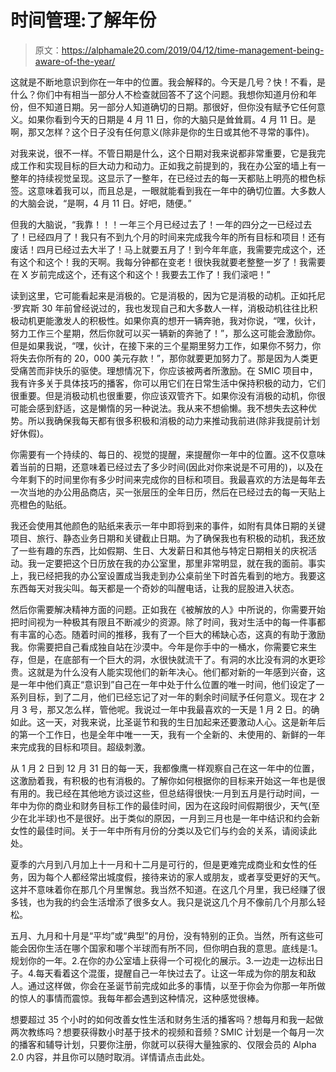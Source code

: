 # 时间管理:了解年份

> 原文：<https://alphamale20.com/2019/04/12/time-management-being-aware-of-the-year/>

这就是不断地意识到你在一年中的位置。我会解释的。今天是几号？快！不看，是什么？你们中有相当一部分人不检查就回答不了这个问题。我想你知道月份和年份，但不知道日期。另一部分人知道确切的日期。那很好，但你没有赋予它任何意义。如果你看到今天的日期是 4 月 11 日，你的大脑只是耸耸肩。4 月 11 日。是啊，那又怎样？这个日子没有任何意义(除非是你的生日或其他不寻常的事件)。

对我来说，很不一样。不管日期是什么，这个日期对我来说都非常重要，它是我完成工作和实现目标的巨大动力和动力。正如我之前提到的，我在办公室的墙上有一整年的持续视觉呈现。这显示了一整年，在已经过去的每一天都贴上明亮的橙色标签。这意味着我可以，而且总是，一眼就能看到我在一年中的确切位置。大多数人的大脑会说，“是啊，4 月 11 日。好吧，随便。”

但我的大脑说，“我靠！！！一年三个月已经过去了！一年的四分之一已经过去了！已经四月了！我只有不到九个月的时间来完成我今年的所有目标和项目！还有废话！四月已经过去大半了！马上就要五月了！到今年年底，我需要完成这个，还有这个和这个！我的天啊。我每分钟都在变老！很快我就要老整整一岁了！我需要在 X 岁前完成这个，还有这个和这个！我要去工作了！我们滚吧！”

读到这里，它可能看起来是消极的。它是消极的，因为它是消极的动机。正如托尼·罗宾斯 30 年前曾经说过的，我也发现自己和大多数人一样，消极动机往往比积极动机更能激发人的积极性。如果你真的想开一辆奔驰，我对你说，“嘿，伙计，努力工作三个星期，然后你就可以买一辆新的奔驰了！”，那么这可能会激励你。但是如果我说，“嘿，伙计，在接下来的三个星期里努力工作，如果你不努力，你将失去你所有的 20，000 美元存款！”，那你就要更加努力了。那是因为人类更受痛苦而非快乐的驱使。理想情况下，你应该被两者所激励。在 SMIC 项目中，我有许多关于具体技巧的播客，你可以用它们在日常生活中保持积极的动力，它们很重要。但是消极动机也很重要，你应该双管齐下。如果你没有消极的动机，你很可能会感到舒适，这是懒惰的另一种说法。我从来不想偷懒。我不想失去这种优势。所以我确保我每天都有很多积极和消极的动力来推动我前进(除非我提前计划好休假)。

你需要有一个持续的、每日的、视觉的提醒，来提醒你一年中的位置。这不仅意味着当前的日期，还意味着已经过去了多少时间(因此对你来说是不可用的)，以及在今年剩下的时间里你有多少时间来完成你的目标和项目。我最喜欢的方法是每年去一次当地的办公用品商店，买一张层压的全年日历，然后在已经过去的每一天贴上亮橙色的贴纸。

我还会使用其他颜色的贴纸来表示一年中即将到来的事件，如附有具体日期的关键项目、旅行、静态业务日期和关键截止日期。为了确保我也有积极的动机，我还放了一些有趣的东西，比如假期、生日、大发薪日和其他与特定日期相关的庆祝活动。我一定要把这个日历放在我的办公室里，那里非常明显，就在我的面前。事实上，我已经把我的办公室设置成当我走到办公桌前坐下时首先看到的地方。我要这东西每天对我尖叫。每天都是一个奇妙的叫醒电话，让我的屁股进入状态。

然后你需要解决精神方面的问题。正如我在《被解放的人》中所说的，你需要开始把时间视为一种极其有限且不断减少的资源。除了时间，我对生活中的每一件事都有丰富的心态。随着时间的推移，我有了一个巨大的稀缺心态，这真的有助于激励我。你需要把自己看成独自站在沙漠中。今年是你手中的一桶水，你需要它来生存，但是，在底部有一个巨大的洞，水很快就流干了。有洞的水比没有洞的水更珍贵。这就是为什么没有人能实现他们的新年决心。他们都对新的一年感到兴奋，这是一年中他们真正“意识到”自己在一年中处于什么位置的唯一时间，他们设定了一系列目标，到了二月，他们已经忘记了对一年的剩余时间赋予任何意义。现在才 2 月 3 号，那又怎么样，管他呢。我说过一年中我最喜欢的一天是 1 月 2 日。的确如此。这一天，对我来说，比圣诞节和我的生日加起来还要激动人心。这是新年后的第一个工作日，也是全年中唯一一天，我有一个全新的、未使用的、新鲜的一年来完成我的目标和项目。超级刺激。

从 1 月 2 日到 12 月 31 日的每一天，我都像鹰一样观察自己在这一年中的位置，这激励着我，有积极的也有消极的。了解你如何根据你的目标来开始这一年也是很有用的。我已经在其他地方谈过这些，但总结得很快:一月到五月是行动时间，一年中为你的商业和财务目标工作的最佳时间，因为在这段时间假期很少，天气(至少在北半球)也不是很好。出于类似的原因，一月到三月也是一年中结识和约会新女性的最佳时间。关于一年中所有月份的分类以及它们与约会的关系，请阅读此处。

夏季的六月到八月加上十一月和十二月是可行的，但是更难完成商业和女性的任务，因为每个人都经常出城度假，接待来访的家人或朋友，或者享受更好的天气。这并不意味着你在那几个月里懈怠。我当然不知道。在这几个月里，我已经赚了很多钱，也为我的约会生活增添了很多女人。我只是说这几个月不像前几个月那么轻松。

五月、九月和十月是“平均”或“典型”的月份，没有特别的正负。当然，所有这些可能会因你生活在哪个国家和哪个半球而有所不同，但你明白我的意思。底线是:1。规划你的一年。2.在你的办公室墙上获得一个可视化的展示。3.一边走一边标出日子。4.每天看着这个混蛋，提醒自己一年快过去了。让这一年成为你的朋友和敌人。通过这样做，你会在圣诞节前完成如此多的事情，以至于你会为你那一年所做的惊人的事情而震惊。我每年都会遇到这种情况，这种感觉很棒。

想要超过 35 个小时的如何改善女性生活和财务生活的播客吗？想每月和我一起做两次教练吗？想要获得数小时基于技术的视频和音频？SMIC 计划是一个每月一次的播客和辅导计划，只要你注册，你就可以获得大量独家的、仅限会员的 Alpha 2.0 内容，并且你可以随时取消。详情请点击此处。